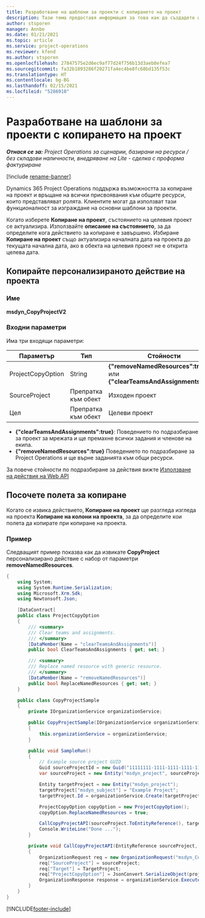 ```yaml
---
title: Разработване на шаблони за проекти с копирането на проект
description: Тази тема предоставя информация за това как да създадете шаблони за проекти с помощта на персонализираното действие Копиране на проект.
author: stsporen
manager: Annbe
ms.date: 01/21/2021
ms.topic: article
ms.service: project-operations
ms.reviewer: kfend
ms.author: stsporen
ms.openlocfilehash: 27847575e2d6ec9af77d24f756b13d3aeb0efea7
ms.sourcegitcommit: fa32b1893286f20271fa4ec4be8fc68bd135f53c
ms.translationtype: HT
ms.contentlocale: bg-BG
ms.lasthandoff: 02/15/2021
ms.locfileid: "5286910"
---
```

# <a name="develop-project-templates-with-copy-project"></a>Разработване на шаблони за проекти с копирането на проект

_**Отнася се за:** Project Operations за сценарии, базирани на ресурси / без складови наличности, внедряване на Lite - сделка с проформа фактуриране_

[!include [rename-banner](~/includes/cc-data-platform-banner.md)]

Dynamics 365 Project Operations поддържа възможността за копиране на проект и връщане на всички присвоявания към общите ресурси, които представляват ролята. Клиентите могат да използват тази функционалност за изграждане на основни шаблони за проекти.

Когато изберете **Копиране на проект**, състоянието на целевия проект се актуализира. Използвайте **описание на състоянието**, за да определите кога действието за копиране е завършено. Избиране **Копиране на проект** също актуализира началната дата на проекта до текущата начална дата, ако в обекта на целевия проект не е открита целева дата.

## <a name="copy-project-custom-action"></a>Копирайте персонализираното действие на проекта 

### <a name="name"></a>Име 

**msdyn_CopyProjectV2**

### <a name="input-parameters"></a>Входни параметри
Има три входящи параметри:

| Параметър          | Тип   | Стойности                                                   | 
|--------------------|--------|----------------------------------------------------------|
| ProjectCopyOption  | String | **{"removeNamedResources":true}** или **{"clearTeamsAndAssignments":true}** |
| SourceProject      | Препратка към обект | Изходен проект |
| Цел             | Препратка към обект | Целеви проект |


- **{"clearTeamsAndAssignments":true}**: Поведението по подразбиране за проект за мрежата и ще премахне всички задания и членове на екипа.
- **{"removeNamedResources":true}** Поведението по подразбиране за Project Operations и ще върне заданията към общи ресурси.

За повече стойности по подразбиране за действия вижте [Използване на действия на Web API](https://docs.microsoft.com/powerapps/developer/common-data-service/webapi/use-web-api-actions)

## <a name="specify-fields-to-copy"></a>Посочете полета за копиране 
Когато се извика действието, **Копиране на проект** ще разгледа изгледа на проекта **Копиране на колони на проекта**, за да определите кои полета да копирате при копиране на проекта.


### <a name="example"></a>Пример
Следващият пример показва как да извикате **CopyProject** персонализирано действие с набор от параметри **removeNamedResources**.
```C#
{
    using System;
    using System.Runtime.Serialization;
    using Microsoft.Xrm.Sdk;
    using Newtonsoft.Json;

    [DataContract]
    public class ProjectCopyOption
    {
        /// <summary>
        /// Clear teams and assignments.
        /// </summary>
        [DataMember(Name = "clearTeamsAndAssignments")]
        public bool ClearTeamsAndAssignments { get; set; }

        /// <summary>
        /// Replace named resource with generic resource.
        /// </summary>
        [DataMember(Name = "removeNamedResources")]
        public bool ReplaceNamedResources { get; set; }
    }

    public class CopyProjectSample
    {
        private IOrganizationService organizationService;

        public CopyProjectSample(IOrganizationService organizationService)
        {
            this.organizationService = organizationService;
        }

        public void SampleRun()
        {
            // Example source project GUID
            Guid sourceProjectId = new Guid("11111111-1111-1111-1111-111111111111");
            var sourceProject = new Entity("msdyn_project", sourceProjectId);

            Entity targetProject = new Entity("msdyn_project");
            targetProject["msdyn_subject"] = "Example Project";
            targetProject.Id = organizationService.Create(targetProject);

            ProjectCopyOption copyOption = new ProjectCopyOption();
            copyOption.ReplaceNamedResources = true;

            CallCopyProjectAPI(sourceProject.ToEntityReference(), targetProject.ToEntityReference(), copyOption);
            Console.WriteLine("Done ...");
        }

        private void CallCopyProjectAPI(EntityReference sourceProject, EntityReference TargetProject, ProjectCopyOption projectCopyOption)
        {
            OrganizationRequest req = new OrganizationRequest("msdyn_CopyProjectV2");
            req["SourceProject"] = sourceProject;
            req["Target"] = TargetProject;
            req["ProjectCopyOption"] = JsonConvert.SerializeObject(projectCopyOption);
            OrganizationResponse response = organizationService.Execute(req);
        }
    }
}
```


[!INCLUDE[footer-include](../includes/footer-banner.md)]